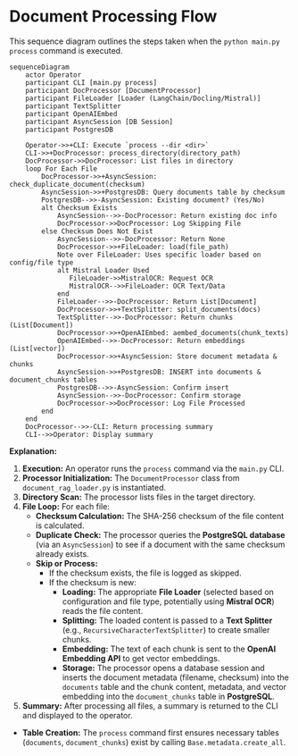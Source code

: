 # Document Processing Flow

This sequence diagram outlines the steps taken when the `python main.py process` command is executed.

```mermaid
sequenceDiagram
    actor Operator
    participant CLI [main.py process]
    participant DocProcessor [DocumentProcessor]
    participant FileLoader [Loader (LangChain/Docling/Mistral)]
    participant TextSplitter
    participant OpenAIEmbed
    participant AsyncSession [DB Session]
    participant PostgresDB

    Operator->>+CLI: Execute `process --dir <dir>`
    CLI->>+DocProcessor: process_directory(directory_path)
    DocProcessor->>DocProcessor: List files in directory
    loop For Each File
        DocProcessor->>+AsyncSession: check_duplicate_document(checksum)
        AsyncSession->>+PostgresDB: Query documents table by checksum
        PostgresDB-->>-AsyncSession: Existing document? (Yes/No)
        alt Checksum Exists
            AsyncSession-->>-DocProcessor: Return existing doc info
            DocProcessor->>DocProcessor: Log Skipping File
        else Checksum Does Not Exist
            AsyncSession-->>-DocProcessor: Return None
            DocProcessor->>+FileLoader: load(file_path)
            Note over FileLoader: Uses specific loader based on config/file type
            alt Mistral Loader Used
               FileLoader->>MistralOCR: Request OCR
               MistralOCR-->>FileLoader: OCR Text/Data
            end
            FileLoader-->>-DocProcessor: Return List[Document]
            DocProcessor->>+TextSplitter: split_documents(docs)
            TextSplitter-->>-DocProcessor: Return chunks (List[Document])
            DocProcessor->>+OpenAIEmbed: aembed_documents(chunk_texts)
            OpenAIEmbed-->>-DocProcessor: Return embeddings (List[vector])
            DocProcessor->>+AsyncSession: Store document metadata & chunks
            AsyncSession->>+PostgresDB: INSERT into documents & document_chunks tables
            PostgresDB-->>-AsyncSession: Confirm insert
            AsyncSession-->>-DocProcessor: Confirm storage
            DocProcessor->>DocProcessor: Log File Processed
        end
    end
    DocProcessor-->>-CLI: Return processing summary
    CLI-->>Operator: Display summary
```

**Explanation:**

1.  **Execution:** An operator runs the `process` command via the `main.py` CLI.
2.  **Processor Initialization:** The `DocumentProcessor` class from `document_rag_loader.py` is instantiated.
3.  **Directory Scan:** The processor lists files in the target directory.
4.  **File Loop:** For each file:
    *   **Checksum Calculation:** The SHA-256 checksum of the file content is calculated.
    *   **Duplicate Check:** The processor queries the **PostgreSQL database** (via an `AsyncSession`) to see if a document with the same checksum already exists.
    *   **Skip or Process:**
        *   If the checksum exists, the file is logged as skipped.
        *   If the checksum is new:
            *   **Loading:** The appropriate **File Loader** (selected based on configuration and file type, potentially using **Mistral OCR**) reads the file content.
            *   **Splitting:** The loaded content is passed to a **Text Splitter** (e.g., `RecursiveCharacterTextSplitter`) to create smaller chunks.
            *   **Embedding:** The text of each chunk is sent to the **OpenAI Embedding API** to get vector embeddings.
            *   **Storage:** The processor opens a database session and inserts the document metadata (filename, checksum) into the `documents` table and the chunk content, metadata, and vector embedding into the `document_chunks` table in **PostgreSQL**.
5.  **Summary:** After processing all files, a summary is returned to the CLI and displayed to the operator.
*   **Table Creation:** The `process` command first ensures necessary tables (`documents`, `document_chunks`) exist by calling `Base.metadata.create_all`. 